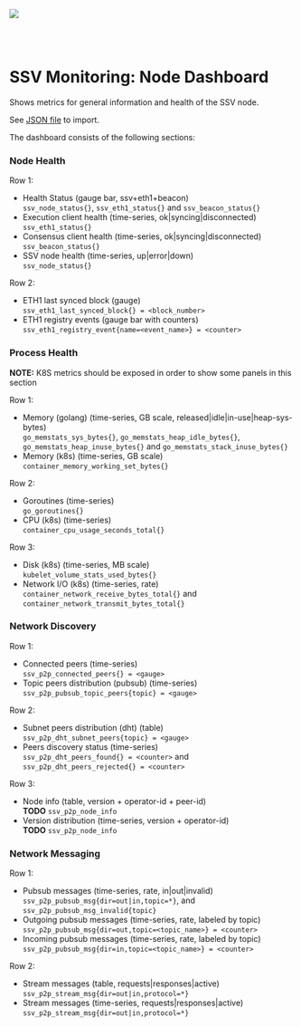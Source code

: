 [<img src="../docs/resources/bloxstaking_header_image.png" >](https://www.bloxstaking.com/)

<br>
<br>


# SSV Monitoring: Node Dashboard

Shows metrics for general information and health of the SSV node.

See [JSON file](./grafana/dashboard_ssv_node.json) to import.

The dashboard consists of the following sections:

### Node Health

Row 1:
* Health Status (gauge bar, ssv+eth1+beacon) \
  `ssv_node_status{}`, `ssv_eth1_status{}` and `ssv_beacon_status{}`
* Execution client health (time-series, ok|syncing|disconnected) \
  `ssv_eth1_status{}`
* Consensus client health (time-series, ok|syncing|disconnected) \
  `ssv_beacon_status{}`
* SSV node health (time-series, up|error|down) \
  `ssv_node_status{}`

Row 2:
* ETH1 last synced block (gauge) \
  `ssv_eth1_last_synced_block{} = <block_number>`
* ETH1 registry events (gauge bar with counters) \
  `ssv_eth1_registry_event{name=<event_name>} = <counter>`

### Process Health

**NOTE:** K8S metrics should be exposed in order to show some panels in this section

Row 1:
* Memory (golang) (time-series, GB scale, released|idle|in-use|heap-sys-bytes) \
  `go_memstats_sys_bytes{}`, `go_memstats_heap_idle_bytes{}`, `go_memstats_heap_inuse_bytes{}`
  and `go_memstats_stack_inuse_bytes{}`
* Memory (k8s) (time-series, GB scale) \
  `container_memory_working_set_bytes{}`

Row 2:
* Goroutines (time-series) \
  `go_goroutines{}`
* CPU (k8s) (time-series) \
  `container_cpu_usage_seconds_total{}`

Row 3:
* Disk (k8s) (time-series, MB scale) \
  `kubelet_volume_stats_used_bytes{}`
* Network I/O (k8s) (time-series, rate) \
  `container_network_receive_bytes_total{}` and `container_network_transmit_bytes_total{}`

### Network Discovery

Row 1:
* Connected peers (time-series) \
  `ssv_p2p_connected_peers{} = <gauge>`
* Topic peers distribution (pubsub) (time-series) \
  `ssv_p2p_pubsub_topic_peers{topic} = <gauge>`

Row 2:
* Subnet peers distribution (dht) (table) \
  `ssv_p2p_dht_subnet_peers{topic} = <gauge>`
* Peers discovery status (time-series) \
  `ssv_p2p_dht_peers_found{} = <counter>` and `ssv_p2p_dht_peers_rejected{} = <counter>`

Row 3:
* Node info (table, version + operator-id + peer-id) \
  **TODO** `ssv_p2p_node_info`
* Version distribution (time-series, version + operator-id) \
  **TODO** `ssv_p2p_node_info`

### Network Messaging

Row 1:
* Pubsub messages (time-series, rate, in|out|invalid) \
  `ssv_p2p_pubsub_msg{dir=out|in,topic=*}`, and `ssv_p2p_pubsub_msg_invalid{topic}`
* Outgoing pubsub messages (time-series, rate, labeled by topic) \
  `ssv_p2p_pubsub_msg{dir=out,topic=<topic_name>} = <counter>`
* Incoming pubsub messages (time-series, rate, labeled by topic) \
  `ssv_p2p_pubsub_msg{dir=in,topic=<topic_name>} = <counter>`

Row 2:
* Stream messages (table, requests|responses|active) \
  `ssv_p2p_stream_msg{dir=out|in,protocol=*}`
* Stream messages (time-series, requests|responses|active) \
  `ssv_p2p_stream_msg{dir=out|in,protocol=*}`
